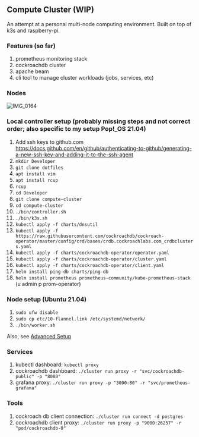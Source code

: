 ## Compute Cluster (WIP)
An attempt at a personal multi-node computing environment. Built on top of k3s and raspberry-pi.

### Features (so far)
1. prometheus monitoring stack
2. cockroachdb cluster
3. apache beam
4. cli tool to manage cluster workloads (jobs, services, etc)

### Nodes

![IMG_0164](https://user-images.githubusercontent.com/3110701/121784141-42172e80-cb80-11eb-94a8-372053343e88.jpg)

### Local controller setup (probably missing steps and not correct order; also specific to my setup Pop!_OS 21.04)
1. Add ssh keys to github.com
https://docs.github.com/en/github/authenticating-to-github/generating-a-new-ssh-key-and-adding-it-to-the-ssh-agent
2. `mkdir Developer`
3. `git clone dotfiles`
4. `apt install vim`
5. `apt install rcup`
6. `rcup`
7. `cd Developer`
8. `git clone compute-cluster`
9. `cd compute-cluster`
10. `./bin/controller.sh`
11. `./bin/k3s.sh`
12. `kubectl apply -f charts/dnsutil`
13. `kubectl apply -f https://raw.githubusercontent.com/cockroachdb/cockroach-operator/master/config/crd/bases/crdb.cockroachlabs.com_crdbclusters.yaml`
14. `kubectl apply -f charts/cockroachdb-operator/operator.yaml`
15. `kubectl apply -f charts/cockroachdb-operator/cluster.yaml`
16. `kubectl apply -f charts/cockroachdb-operator/client.yaml`
17. `helm install ping-db charts/ping-db`
18. `helm install prometheus prometheus-community/kube-prometheus-stack` (u admin p prom-operator)

### Node setup (Ubuntu 21.04)
1. `sudo ufw disable`
2. `sudo cp etc/10-flannel.link /etc/systemd/network/`
3. `./bin/worker.sh`

Also, see [Advanced Setup](https://rancher.com/docs/k3s/latest/en/advanced/)

### Services

1. kubectl dashboard: `kubectl proxy`
2. cockroachdb dashboard: `./cluster run proxy -r "svc/cockroachdb-public" -p "8080"`
3. grafana proxy: `./cluster run proxy -p "3000:80" -r "svc/prometheus-grafana"`

### Tools
1. cockroach db client connection: `./cluster run connect -d postgres`
2. cockroachdb client proxy: `./cluster run proxy -p "9000:26257" -r "pod/cockroachdb-0"`
